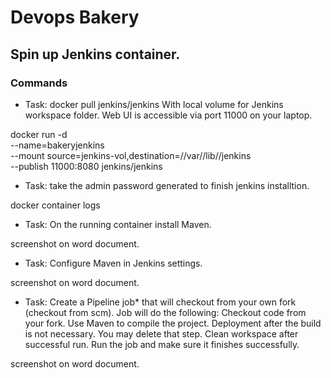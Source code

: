 # Devops Bakery
## Spin up Jenkins container.
### Commands 

- Task: docker pull jenkins/jenkins
  With local volume for Jenkins workspace folder.
  Web UI is accessible via port 11000 on your laptop.

docker run -d \
--name=bakeryjenkins \
--mount source=jenkins-vol,destination=//var//lib//jenkins \
--publish 11000:8080 
jenkins/jenkins

- Task: take the admin password generated to finish jenkins installtion. 

docker container logs <container ID> 

- Task: On the running container install Maven.

screenshot on word document.

- Task: Configure Maven in Jenkins settings.

screenshot on word document.

- Task: Create a Pipeline job* that will checkout from your own fork (checkout from scm).
  Job will do the following:
  Checkout code from your fork.
  Use Maven to compile the project.
  Deployment after the build is not necessary. You may delete that step.
  Clean workspace after successful run.
  Run the job and make sure it finishes successfully.

screenshot on word document.
